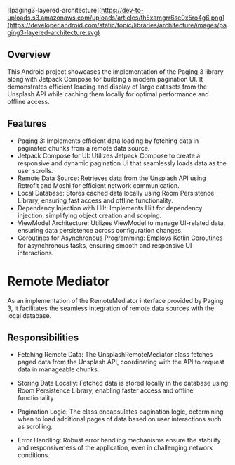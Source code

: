 
![paging3-layered-architecture](https://dev-to-uploads.s3.amazonaws.com/uploads/articles/th5xamgrr6se0x5ro4g6.png](https://developer.android.com/static/topic/libraries/architecture/images/paging3-layered-architecture.svg)







## Overview

This Android project showcases the implementation of the Paging 3 library along with Jetpack Compose for building a modern pagination UI. It demonstrates efficient loading and display of large datasets from the Unsplash API while caching them locally for optimal performance and offline access.

## Features

- Paging 3: Implements efficient data loading by fetching data in paginated chunks from a remote data source.
- Jetpack Compose for UI: Utilizes Jetpack Compose to create a responsive and dynamic pagination UI that seamlessly loads data as the user scrolls.
- Remote Data Source: Retrieves data from the Unsplash API using Retrofit and Moshi for efficient network communication.
- Local Database: Stores cached data locally using Room Persistence Library, ensuring fast access and offline functionality.
- Dependency Injection with Hilt: Implements Hilt for dependency injection, simplifying object creation and scoping.
- ViewModel Architecture: Utilizes ViewModel to manage UI-related data, ensuring data persistence across configuration changes.
- Coroutines for Asynchronous Programming: Employs Kotlin Coroutines for asynchronous tasks, ensuring smooth and responsive UI interactions.


# Remote Mediator 


As an implementation of the RemoteMediator interface provided by Paging 3, it facilitates the seamless integration of remote data sources with the local database.

## Responsibilities
- Fetching Remote Data: The UnsplashRemoteMediator class fetches paged data from the Unsplash API, coordinating with the API to request data in manageable chunks.

- Storing Data Locally: Fetched data is stored locally in the database using Room Persistence Library, enabling faster access and offline functionality.

- Pagination Logic: The class encapsulates pagination logic, determining when to load additional pages of data based on user interactions such as scrolling.

- Error Handling: Robust error handling mechanisms ensure the stability and responsiveness of the application, even in challenging network conditions.
